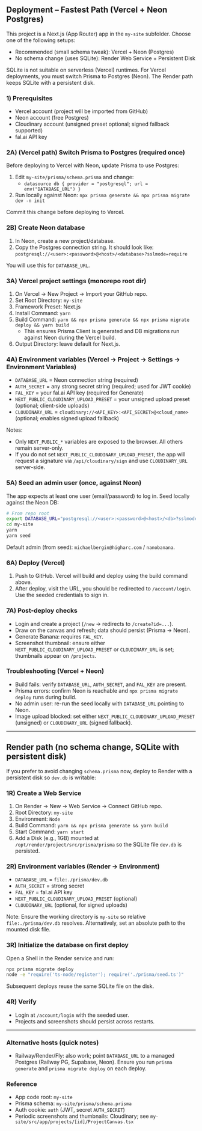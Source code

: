 ## Deployment – Fastest Path (Vercel + Neon Postgres)

This project is a Next.js (App Router) app in the `my-site` subfolder. Choose one of the following setups:

- Recommended (small schema tweak): Vercel + Neon (Postgres)
- No schema change (uses SQLite): Render Web Service + Persistent Disk

SQLite is not suitable on serverless (Vercel) runtimes. For Vercel deployments, you must switch Prisma to Postgres (Neon). The Render path keeps SQLite with a persistent disk.

### 1) Prerequisites

- Vercel account (project will be imported from GitHub)
- Neon account (free Postgres)
- Cloudinary account (unsigned preset optional; signed fallback supported)
- fal.ai API key

### 2A) (Vercel path) Switch Prisma to Postgres (required once)

Before deploying to Vercel with Neon, update Prisma to use Postgres:

1. Edit `my-site/prisma/schema.prisma` and change:
   - `datasource db { provider = "postgresql"; url = env("DATABASE_URL") }`
2. Run locally against Neon: `npx prisma generate && npx prisma migrate dev -n init`

Commit this change before deploying to Vercel.

### 2B) Create Neon database

1. In Neon, create a new project/database.
2. Copy the Postgres connection string. It should look like:
   `postgresql://<user>:<password>@<host>/<database>?sslmode=require`

You will use this for `DATABASE_URL`.

### 3A) Vercel project settings (monorepo root dir)

1. On Vercel → New Project → Import your GitHub repo.
2. Set Root Directory: `my-site`
3. Framework Preset: Next.js
4. Install Command: `yarn`
5. Build Command: `yarn && npx prisma generate && npx prisma migrate deploy && yarn build`
   - This ensures Prisma Client is generated and DB migrations run against Neon during the Vercel build.
6. Output Directory: leave default for Next.js.

### 4A) Environment variables (Vercel → Project → Settings → Environment Variables)

- `DATABASE_URL` = Neon connection string (required)
- `AUTH_SECRET` = any strong secret string (required; used for JWT cookie)
- `FAL_KEY` = your fal.ai API key (required for Generate)
- `NEXT_PUBLIC_CLOUDINARY_UPLOAD_PRESET` = your unsigned upload preset (optional; client-side uploads)
- `CLOUDINARY_URL` = `cloudinary://<API_KEY>:<API_SECRET>@<cloud_name>` (optional; enables signed upload fallback)

Notes:

- Only `NEXT_PUBLIC_*` variables are exposed to the browser. All others remain server-only.
- If you do not set `NEXT_PUBLIC_CLOUDINARY_UPLOAD_PRESET`, the app will request a signature via `/api/cloudinary/sign` and use `CLOUDINARY_URL` server-side.

### 5A) Seed an admin user (once, against Neon)

The app expects at least one user (email/password) to log in. Seed locally against the Neon DB:

```bash
# From repo root
export DATABASE_URL="postgresql://<user>:<password>@<host>/<db>?sslmode=require"
cd my-site
yarn
yarn seed
```

Default admin (from seed): `michaelbergin@higharc.com` / `nanobanana`.

### 6A) Deploy (Vercel)

1. Push to GitHub. Vercel will build and deploy using the build command above.
2. After deploy, visit the URL, you should be redirected to `/account/login`. Use the seeded credentials to sign in.

### 7A) Post-deploy checks

- Login and create a project (`/new` → redirects to `/create?id=...`).
- Draw on the canvas and refresh; data should persist (Prisma → Neon).
- Generate Banana: requires `FAL_KEY`.
- Screenshot thumbnail: ensure either `NEXT_PUBLIC_CLOUDINARY_UPLOAD_PRESET` or `CLOUDINARY_URL` is set; thumbnails appear on `/projects`.

### Troubleshooting (Vercel + Neon)

- Build fails: verify `DATABASE_URL`, `AUTH_SECRET`, and `FAL_KEY` are present.
- Prisma errors: confirm Neon is reachable and `npx prisma migrate deploy` runs during build.
- No admin user: re-run the seed locally with `DATABASE_URL` pointing to Neon.
- Image upload blocked: set either `NEXT_PUBLIC_CLOUDINARY_UPLOAD_PRESET` (unsigned) or `CLOUDINARY_URL` (signed fallback).

---

## Render path (no schema change, SQLite with persistent disk)

If you prefer to avoid changing `schema.prisma` now, deploy to Render with a persistent disk so `dev.db` is writable:

### 1R) Create a Web Service

1. On Render → New → Web Service → Connect GitHub repo.
2. Root Directory: `my-site`
3. Environment: `Node`
4. Build Command: `yarn && npx prisma generate && yarn build`
5. Start Command: `yarn start`
6. Add a Disk (e.g., 1GB) mounted at `/opt/render/project/src/prisma/prisma` so the SQLite file `dev.db` is persisted.

### 2R) Environment variables (Render → Environment)

- `DATABASE_URL` = `file:./prisma/dev.db`
- `AUTH_SECRET` = strong secret
- `FAL_KEY` = fal.ai API key
- `NEXT_PUBLIC_CLOUDINARY_UPLOAD_PRESET` (optional)
- `CLOUDINARY_URL` (optional, for signed uploads)

Note: Ensure the working directory is `my-site` so relative `file:./prisma/dev.db` resolves. Alternatively, set an absolute path to the mounted disk file.

### 3R) Initialize the database on first deploy

Open a Shell in the Render service and run:

```bash
npx prisma migrate deploy
node -e "require('ts-node/register'); require('./prisma/seed.ts')"
```

Subsequent deploys reuse the same SQLite file on the disk.

### 4R) Verify

- Login at `/account/login` with the seeded user.
- Projects and screenshots should persist across restarts.

---

### Alternative hosts (quick notes)

- Railway/Render/Fly: also work; point `DATABASE_URL` to a managed Postgres (Railway PG, Supabase, Neon). Ensure you run `prisma generate` and `prisma migrate deploy` on each deploy.

### Reference

- App code root: `my-site`
- Prisma schema: `my-site/prisma/schema.prisma`
- Auth cookie: `auth` (JWT, secret `AUTH_SECRET`)
- Periodic screenshots and thumbnails: Cloudinary; see `my-site/src/app/projects/[id]/ProjectCanvas.tsx`
